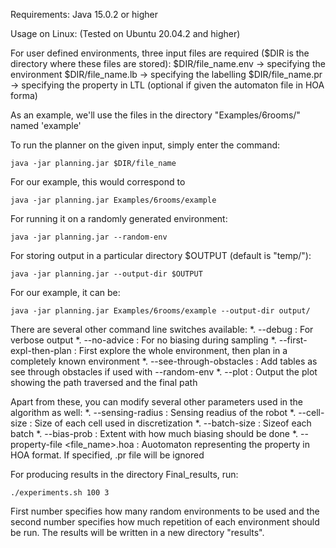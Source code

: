 Requirements: 
    Java 15.0.2 or higher


Usage on Linux:
(Tested on Ubuntu 20.04.2 and higher)


For user defined environments, three input files are required ($DIR is the directory where these files are stored):
    $DIR/file_name.env -> specifying the environment
    $DIR/file_name.lb -> specifying the labelling
    $DIR/file_name.pr -> specifying the property in LTL (optional if given the automaton file in HOA forma)

As an example, we'll use the files in the directory "Examples/6rooms/" named 'example'

To run the planner on the given input, simply enter the command:

```console
java -jar planning.jar $DIR/file_name
```
For our example, this would correspond to
```console
java -jar planning.jar Examples/6rooms/example
```
For running it on a randomly generated environment:
```console
java -jar planning.jar --random-env
```
For storing output in a particular directory $OUTPUT (default is "temp/"):
```console
java -jar planning.jar --output-dir $OUTPUT
```
For our example, it can be:
```console
java -jar planning.jar Examples/6rooms/example --output-dir output/
```


There are several other command line switches available:
*. --debug : For verbose output
*. --no-advice : For no biasing during sampling
*. --first-expl-then-plan : First explore the whole environment, then plan in a completely known environment
*. --see-through-obstacles : Add tables as see through obstacles if used with --random-env
*. --plot : Output the plot showing the path traversed and the final path

Apart from these, you can modify several other parameters used in the algorithm as well:
*. --sensing-radius <value> : Sensing readius of the robot
*. --cell-size <value> : Size of each cell used in discretization 
*. --batch-size <value> : Sizeof each batch
*. --bias-prob <value> : Extent with how much biasing should be done
*. --property-file <file_name>.hoa : Auotomaton representing the property in HOA format. If specified, .pr file will be ignored


For producing results in the directory Final_results, run:
```console
./experiments.sh 100 3
```
First number specifies how many random environments to be used and the second number specifies how much repetition of each environment should be run. The results will be written in a new directory "results".

